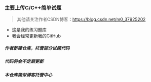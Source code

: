 ### 主要上传C/C++简单试题

> 其他请关注作者CSDN博客：<https://blog.csdn.net/m0_37925202>

- 这是我的练习题库
- 我会经常更新我的GitHub

##### 作者新建仓库，托管部分试题代码
##### 代码将会不定期更新
##### 本仓库类似博客托管中心
